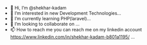 - 👋 Hi, I’m @shekhar-kadam
- 👀 I’m interested in new Development Technologies...
- 🌱 I’m currently learning PHP(laravel)...
- 💞️ I’m looking to collaborate on ...
- 📫 How to reach me you can reach me on my linkedin account https://www.linkedin.com/in/shekhar-kadam-b801a1195/ ...

<!---
shekhar-kadam/shekhar-kadam is a ✨ special ✨ repository because its `README.md` (this file) appears on your GitHub profile.
You can click the Preview link to take a look at your changes.
--->
